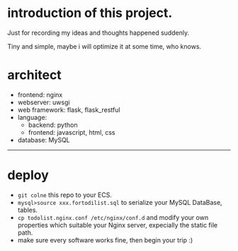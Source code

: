 # introduction of this project.

Just for recording my ideas and thoughts happened suddenly.

Tiny and simple, maybe i will optimize it at some time, who knows.

# architect

- frontend: nginx
- webserver: uwsgi
- web framework: flask, flask_restful
- language:
  - backend: python
  - frontend: javascript, html, css
- database: MySQL

---

# deploy

- `git colne` this repo to your ECS.
- `mysql>source xxx.fortodilist.sql` to serialize your MySQL DataBase, tables.
- `cp todolist.nginx.conf /etc/nginx/conf.d` and modify your own properties which suitable your Nginx server, expecially the static file path.
- make sure every software works fine, then begin your trip :)
